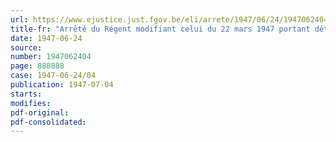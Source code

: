 ```yaml
---
url: https://www.ejustice.just.fgov.be/eli/arrete/1947/06/24/1947062404/justel
title-fr: "Arrêté du Régent modifiant celui du 22 mars 1947 portant détermination des subventions entrant dans le cadre de la politique d'intervention en matière de ravitaillement du pays"
date: 1947-06-24
source:
number: 1947062404
page: 888888
case: 1947-06-24/04
publication: 1947-07-04
starts:
modifies:
pdf-original:
pdf-consolidated:
---
```


